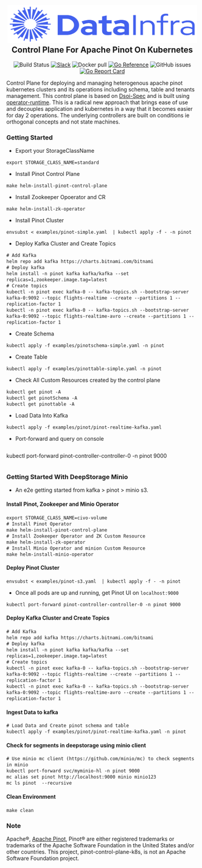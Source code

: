 <h2 align="center">
  <picture>
    <img alt="DataInfra Logo" src="https://raw.githubusercontent.com/datainfrahq/.github/main/images/logo.svg" width="500" height="100">
  </picture>
  <br>
  Control Plane For Apache Pinot On Kubernetes
  </br>
</h2>


<div align="center">

![Build Status](https://github.com/datainfrahq/pinot-control-plane-k8s/actions/workflows/makefile.yml/badge.svg) [![Slack](https://img.shields.io/badge/slack-brightgreen.svg?logo=slack&label=Community&style=flat&color=%2373DC8C&)](https://launchpass.com/datainfra-workspace)
![Docker pull](https://img.shields.io/docker/pulls/datainfrahq/pinot-control-plane.svg) 
[![Go Reference](https://pkg.go.dev/badge/github.com/datainfrahq/operator-runtime.svg)](https://pkg.go.dev/github.com/datainfrahq/pinot-control-plane-k8s)
![GitHub issues](https://img.shields.io/github/issues/datainfrahq/pinot-control-plane-k8s) [![Go Report Card](https://goreportcard.com/badge/github.com/datainfrahq/pinot-control-plane-k8s)](https://goreportcard.com/report/github.com/datainfrahq/pinot-control-plane-k8s)


</div>

Control Plane for deploying and managing heterogenous apache pinot kubernetes clusters and its operations including schema, table and tenants management. This control plane is based on [Dsoi-Spec](https://github.com/datainfrahq/dsoi-spec) and is built using [operator-runtime](https://github.com/datainfrahq/operator-runtime). This is a radical new approach that brings ease of use and decouples application and kubernetes in a way that it becomes easier for day 2 operations. The underlying controllers are built on conditions ie orthogonal concepts and not state machines.

### Getting Started 

- Export your StorageClassName 
```
export STORAGE_CLASS_NAME=standard
```

- Install Pinot Control Plane
```
make helm-install-pinot-control-plane
```

- Install Zookeeper Opoerator and CR
```
make helm-install-zk-operator
```

- Install Pinot Cluster
```
envsubst < examples/pinot-simple.yaml  | kubectl apply -f - -n pinot
```

- Deploy Kafka Cluster and Create Topics
```
# Add Kafka
helm repo add kafka https://charts.bitnami.com/bitnami
# Deploy kafka
helm install -n pinot kafka kafka/kafka --set replicas=1,zookeeper.image.tag=latest
# Create topics
kubectl -n pinot exec kafka-0 -- kafka-topics.sh --bootstrap-server kafka-0:9092 --topic flights-realtime --create --partitions 1 --replication-factor 1
kubectl -n pinot exec kafka-0 -- kafka-topics.sh --bootstrap-server kafka-0:9092 --topic flights-realtime-avro --create --partitions 1 --replication-factor 1
```

- Create Schema
```
kubectl apply -f examples/pinotschema-simple.yaml -n pinot
```

- Create Table
```
kubectl apply -f examples/pinottable-simple.yaml -n pinot
```

- Check All Custom Resources created by the control plane
```
kubectl get pinot -A
kubectl get pinotSchema -A
kubectl get pinottable -A
```

- Load Data Into Kafka
```
kubectl apply -f examples/pinot/pinot-realtime-kafka.yaml
```

- Port-forward and query on console
```
```
kubectl port-forward pinot-controller-controller-0 -n pinot 9000
```
```

### Getting Started With DeepStorage Minio

- An e2e getting started from kafka > pinot > minio s3.

#### Install Pinot, Zookeeper and Minio Operator
```
export STORAGE_CLASS_NAME=civo-volume
# Install Pinot Operator
make helm-install-pinot-control-plane
# Install Zookeeper Operator and ZK Custom Resource
make helm-install-zk-operator
# Install Minio Operator and minion Custom Resource
make helm-install-minio-operator
```

#### Deploy Pinot Cluster
```
envsubst < examples/pinot-s3.yaml  | kubectl apply -f - -n pinot
```
- Once all pods are up and running, get Pinot UI on ```localhost:9000```
```
kubectl port-forward pinot-controller-controller-0 -n pinot 9000
```
#### Deploy Kafka Cluster and Create Topics
```
# Add Kafka
helm repo add kafka https://charts.bitnami.com/bitnami
# Deploy kafka
helm install -n pinot kafka kafka/kafka --set replicas=1,zookeeper.image.tag=latest
# Create topics
kubectl -n pinot exec kafka-0 -- kafka-topics.sh --bootstrap-server kafka-0:9092 --topic flights-realtime --create --partitions 1 --replication-factor 1
kubectl -n pinot exec kafka-0 -- kafka-topics.sh --bootstrap-server kafka-0:9092 --topic flights-realtime-avro --create --partitions 1 --replication-factor 1
```

#### Ingest Data to kafka
```
# Load Data and Create pinot schema and table
kubectl apply -f examples/pinot/pinot-realtime-kafka.yaml -n pinot
```

#### Check for segments in deepstorage using minio client
```
# Use minio mc client (https://github.com/minio/mc) to check segments in minio
kubectl port-forward svc/myminio-hl -n pinot 9000
mc alias set pinot http://localhost:9000 minio minio123 
mc ls pinot  --recursive
```

#### Clean Environment
```
make clean
```

### Note
Apache®, [Apache Pinot](https://pinot.apache.org), Pinot® are either registered trademarks or trademarks of the Apache Software Foundation in the United States and/or other countries. This project, pinot-control-plane-k8s, is not an Apache Software Foundation project.

